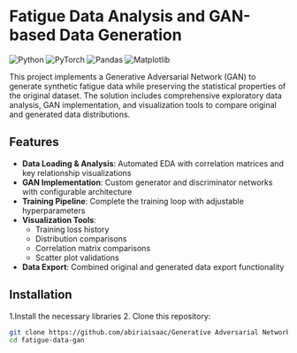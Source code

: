 # Fatigue Data Analysis and GAN-based Data Generation

![Python](https://img.shields.io/badge/Python-3.7%2B-blue)
![PyTorch](https://img.shields.io/badge/PyTorch-1.8%2B-orange)
![Pandas](https://img.shields.io/badge/Pandas-1.2%2B-brightgreen)
![Matplotlib](https://img.shields.io/badge/Matplotlib-3.4%2B-blueviolet)

This project implements a Generative Adversarial Network (GAN) to generate synthetic fatigue data while preserving the statistical properties of the original dataset. The solution includes comprehensive exploratory data analysis, GAN implementation, and visualization tools to compare original and generated data distributions.

## Features

- **Data Loading & Analysis**: Automated EDA with correlation matrices and key relationship visualizations
- **GAN Implementation**: Custom generator and discriminator networks with configurable architecture
- **Training Pipeline**: Complete the training loop with adjustable hyperparameters
- **Visualization Tools**: 
  - Training loss history
  - Distribution comparisons
  - Correlation matrix comparisons
  - Scatter plot validations
- **Data Export**: Combined original and generated data export functionality

## Installation
1.Install the necessary libraries
2. Clone this repository:
   ```bash
   git clone https://github.com/abiriaisaac/Generative Adversarial Network .git
   cd fatigue-data-gan
